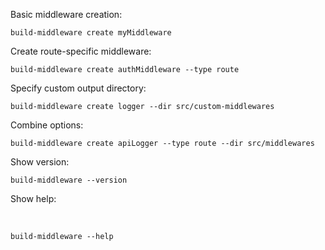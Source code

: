 Basic middleware creation:

```
build-middleware create myMiddleware
```

Create route-specific middleware:

```
build-middleware create authMiddleware --type route
```


Specify custom output directory:

```
build-middleware create logger --dir src/custom-middlewares
```
Combine options:

```
build-middleware create apiLogger --type route --dir src/middlewares
```

Show version:

```
build-middleware --version
```

Show help:

<br>

```
build-middleware --help
```
